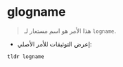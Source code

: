 # glogname

> هذا الأمر هو اسم مستعار لـ `logname`.

- إعرض التوثيقات للأمر الأصلي:

`tldr logname`
